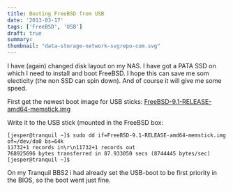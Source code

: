 ```yaml
---
title: Booting FreeBSD from USB
date: '2013-03-17'
tags: ['FreeBSD', 'USB']
draft: true
summary: 
thumbnail: "data-storage-network-svgrepo-com.svg"
---
```


I have (again) changed disk layout on my NAS. I have got a PATA SSD on which I need to install and boot FreeBSD. I hope this can save me som electicity (the non SSD can spin down). And of course it will give me some speed.

First get the newest boot image for USB sticks: [FreeBSD-9.1-RELEASE-amd64-memstick.img](ftp://ftp.freebsd.org/pub/FreeBSD/releases/amd64/amd64/ISO-IMAGES/9.1/FreeBSD-9.1-RELEASE-amd64-memstick.img)

Write it to the USB stick (mounted in the FreeBSD box:

```
[jesper@tranquil ~]$ sudo dd if=FreeBSD-9.1-RELEASE-amd64-memstick.img of=/dev/da0 bs=64k
11732+1 records in\r\n11732+1 records out
768925696 bytes transferred in 87.933050 secs (8744445 bytes/sec)
[jesper@tranquil ~]$
```

On my Tranquil BBS2 i had already set the USB-boot to be first priority in the BIOS, so the boot went just fine.
